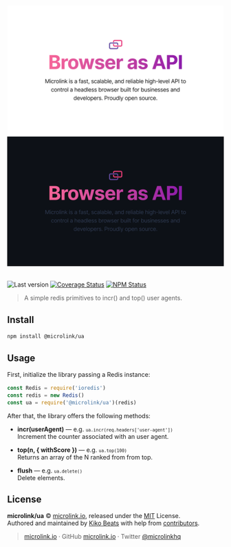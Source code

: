 <div align="center">
  <img src="https://github.com/microlinkhq/cdn/raw/master/dist/logo/banner.png#gh-light-mode-only" alt="microlink logo">
  <img src="https://github.com/microlinkhq/cdn/raw/master/dist/logo/banner-dark.png#gh-dark-mode-only" alt="microlink logo">
  <br>
  <br>
</div>

![Last version](https://img.shields.io/github/tag/microlinkhq/ua.svg?style=flat-square)
[![Coverage Status](https://img.shields.io/coveralls/microlinkhq/ua.svg?style=flat-square)](https://coveralls.io/github/microlinkhq/ua)
[![NPM Status](https://img.shields.io/npm/dm/microlinkhq/ua.svg?style=flat-square)](https://www.npmjs.org/package/microlinkhq/ua)

> A simple redis primitives to incr() and top() user agents.

## Install

```sh
npm install @microlink/ua
```

## Usage

First, initialize the library passing a Redis instance:

```js
const Redis = require('ioredis')
const redis = new Redis()
const ua = require('@microlink/ua')(redis)
```

After that, the library offers the following methods:

- **incr(userAgent)** — e.g. <small>`ua.incr(req.headers['user-agent'])`</small><br/>
Increment the counter associated with an user agent.

- **top(n, { withScore })** — e.g. <small>`ua.top(100)`</small><br/>
Returns an array of the N ranked from from top.

- **flush**  — e.g. <small>`ua.delete()`</small><br/>
Delete elements.

## License

**microlink/ua** © [microlink.io](https://microlink.io), released under the [MIT](https://github.com/microlinkhq/ua/blob/master/LICENSE.md) License.<br>
Authored and maintained by [Kiko Beats](https://kikobeats.com) with help from [contributors](https://github.com/microlinkhq/queue/contributors).

> [microlink.io](https://microlink.io) · GitHub [microlink.io](https://github.com/microlinkhq) · Twitter [@microlinkhq](https://twitter.com/microlinkhq)
